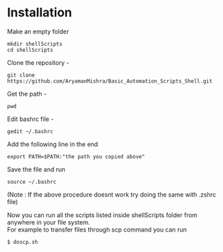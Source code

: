 <h1> Installation </h1>

Make an empty folder

```
mkdir shellScripts
cd shellScripts
```

Clone the repository -

```
git clone https://github.com/AryamanMishra/Basic_Automation_Scripts_Shell.git
```

Get the path -

```
pwd
```

Edit bashrc file -

```
gedit ~/.bashrc
```

Add the following line in the end

```
export PATH=$PATH:"the path you copied above"
```

Save the file and run

```
source ~/.bashrc
```

(Note : If the above procedure doesnt work try doing the same with .zshrc file)

Now you can run all the scripts listed inside shellScripts folder from anywhere in your file system. 
<br>
For example to transfer files through scp command you can run
```
$ doscp.sh
```
